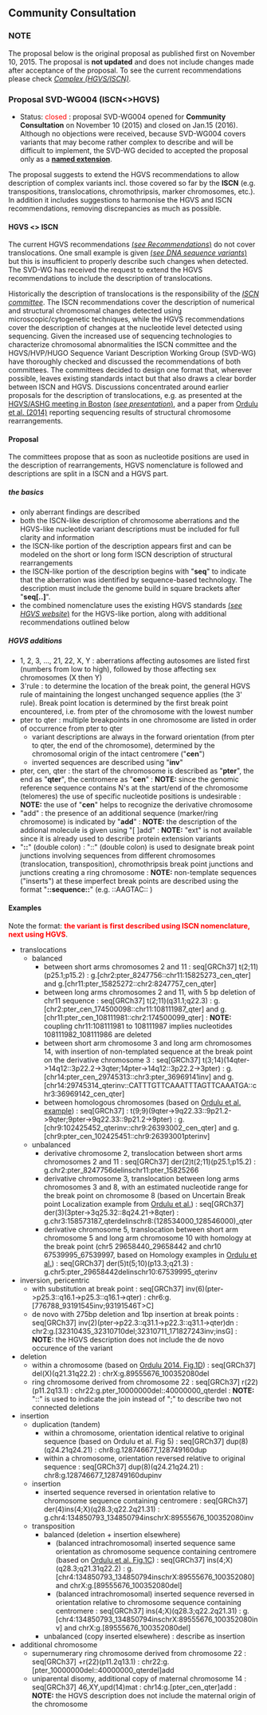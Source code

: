 ## Community Consultation

### NOTE

The proposal below is the original proposal as published first on November 10, 2015. The proposal is **not updated** and does not include changes made after acceptance of the proposal. To see the current recommendations please check [_Complex (HGVS/ISCN)_](/recommendations/DNA/variant/complex/). 

### Proposal SVD-WG004 (ISCN<>HGVS)

*	Status: <font color="red">closed</font>
	:	proposal SVD-WG004 opened for **Community Consultation** on November 10 (2015) and closed on Jan.15 (2016). Although no objections were received, because SVD-WG004 covers variants that may become rather complex to describe and will be difficult to implement, the SVD-WG decided to accepted the proposal only as a [**named extension**](/versioning). 

The proposal suggests to extend the HGVS recommendations to allow description of complex variants incl. those covered so far by the **ISCN** (e.g. transpositions, translocations, chromothripsis, marker chromosomes, etc.). In addition it includes suggestions to harmonise the HGVS and ISCN recommendations, removing discrepancies as much as possible.

#### HGVS <> ISCN

The current HGVS recommendations [(_see Recommendations_)](/recommendations/general) do not cover translocations. One small example is given [(_see DNA sequence variants_)](http://www.hgvs.org/mutnomen/recs-DNA.html#tra) but this is insufficient to properly describe such changes when detected. The SVD-WG has received the request to extend the HGVS recommendations to include the description of translocations.

Historically the description of translocations is the responsibility of the [_ISCN committee_](/background/consultation/ISCN). The ISCN recommendations cover the description of numerical and structural chromosomal changes detected using microscopic/cytogenetic techniques, while the HGVS recommendations cover the description of changes at the nucleotide level detected using sequencing. Given the increased use of sequencing technologies to characterize chromosomal abnormalities the ISCN committee and the HGVS/HVP/HUGO Sequence Variant Description Working Group (SVD-WG) have thoroughly checked and discussed the recommendations of both committees. The committees decided to design one format that, wherever possible, leaves existing standards intact but that also draws a clear border between ISCN and HGVS. Discussions concentrated around earlier proposals for the description of translocations, e.g. as presented at the [HGVS/ASHG meeting in Boston](http://onlinelibrary.wiley.com/doi/10.1002/humu.22516/abstract) [(_see presentation_)](http://www.hgvs.org/mutnomen/SVtrans_HGVS2013_PT.pdf), and a paper from [Ordulu et al. (2014)](http://ac.els-cdn.com/S0002929714001724/1-s2.0-S0002929714001724-main.pdf) reporting sequencing results of structural chromosome rearrangements.

#### Proposal

The committees propose that as soon as nucleotide positions are used in the description of rearrangements, HGVS nomenclature is followed and descriptions are split in a ISCN and a HGVS part.

##### the basics

*	only aberrant findings are described
*	both the ISCN-like description of chromosome aberrations and the HGVS-like nucleotide variant descriptions must be included for full clarity and information
*	the ISCN-like portion of the description appears first and can be modeled on the short or long form ISCN description of structural rearrangements
*	the ISCN-like portion of the description begins with "**seq**" to indicate that the aberration was identified by sequence-based technology.  The description must include the genome build in square brackets after "**seq[..]**".
*	the combined nomenclature uses the existing HGVS standards [(_see HGVS website_)](http://www.HGVS.org/varnomen/) for the HGVS-like portion, along with additional recommendations outlined below

##### HGVS additions

*	1, 2, 3, ..., 21, 22, X, Y
:	aberrations affecting autosomes are listed first (numbers from low to high), followed by those affecting sex chromosomes (X then Y)
*	3'rule
:	to determine the location of the break point, the general HGVS rule of maintaining the longest unchanged sequence applies (the 3' rule). Break point location is determined by the first break point encountered, i.e. from pter of the chromosome with the lowest number
*	pter to qter
:	multiple breakpoints in one chromosome are listed in order of occurrence from pter to qter
	*	variant descriptions are always in the forward orientation (from pter to qter, the end of the chromosome), determined by the chromosomal origin of the intact centromere ("**cen**")
	*	inverted sequences are described using "**inv**"
*	pter, cen, qter
:	the start of the chromosome is described as "**pter**", the end as "**qter**", the centromere as "**cen**"
:	**NOTE:**	since the genomic reference sequence contains N's at the start/end of the chromosome (telomeres) the use of specific nucleotide positions is undesirable
:	**NOTE:**	the use of "**cen**" helps to recognize the derivative chromosome
*	"add"
:	the presence of an additional sequence (marker/ring chromosome) is indicated by "**add**"
:	**NOTE:**	the description of the addional molecule is given using "[ ]add"
:	**NOTE:**	"ext" is not available since it is already used to describe protein extension variants
*	"**::**" (double colon)
:	"::" (double colon) is used to designate break point junctions involving sequences from different chromosomes (translocation, transposition), chromothripsis break point junctions and junctions creating a ring chromosome
:	**NOTE:**	non-template sequences ("inserts") at these imperfect break points are described using the format "**::sequence::**" (e.g. ::AAGTAC:: )

#### Examples

Note the format: **<font color="red">the variant is first described using ISCN nomenclature, next using HGVS</font>**.

*	translocations
	*	balanced
		*	between short arms chromosomes 2 and 11
		:	seq[GRCh37] t(2;11)(p25.1;p15.2)
		:	g.[chr2:pter_8247756::chr11:15825273_cen_qter] and g.[chr11:pter_15825272::chr2:8247757_cen_qter]
		*	between long arms chromosomes 2 and 11, with 5 bp deletion of chr11 sequence
		:	seq[GRCh37] t(2;11)(q31.1;q22.3)
		:	g.[chr2:pter_cen_174500098::chr11:108111987_qter] and g.[chr11:pter_cen_108111981::chr2:174500099_qter]
		:	**NOTE:**	coupling chr11:108111981 to 108111987 implies nucleotides 108111982_108111986 are deleted
		*	between short arm chromosome 3 and long arm chromosomes 14, with insertion of non-templated sequence at the break point on the derivative chromosome 3
		:	seq[GRCh37] t(3;14)(14qter->14q12::3p22.2->3qter;14pter->14q12::3p22.2->3pter)
		:	g.[chr14:pter_cen_29745313::chr3:pter_36969141inv] and g.[chr14:29745314_qterinv::CATTTGTTCAAATTTAGTTCAAATGA::chr3:36969142_cen_qter]
		*	between homologous chromosomes (based on [Ordulu et al. example](http://ac.els-cdn.com/S0002929714001724/1-s2.0-S0002929714001724-main.pdf))
		:	seq[GRCh37]
		:	t(9;9)(9qter->9q22.33::9p21.2->9qter;9pter->9q22.33::9p21.2->9pter)
		:	g.[chr9:102425452_qterinv::chr9:26393002_cen_qter] and g.[chr9:pter_cen_102425451::chr9:26393001pterinv]
	*	unbalanced
		*	derivative chromosome 2, translocation between short arms chromosomes 2 and 11
		:	seq[GRCh37] der(2)t(2;11)(p25.1;p15.2)
		:	g.chr2:pter_8247756delinschr11:pter_15825266
		*	derivative chromosome 3, translocation between long arms chromosomes 3 and 8, with an estimated nucleotide range for the break point on chromosome 8 (based on Uncertain Break point Localization example from [Ordulu et al.](http://ac.els-cdn.com/S0002929714001724/1-s2.0-S0002929714001724-main.pdf))
		:	seq[GRCh37] der(3)(3pter->3q25.32::8q24.21->8qter)
		:	g.chr3:158573187_qterdelinschr8:(128534000_128546000)\_qter
		*	derivative chromosome 5, translocation between short arm chromosome 5 and long arm chromosome 10 with homology at the break point (chr5 29658440_29658442 and chr10 67539995_67539997, based on Homology examples in [Ordulu et al.](http://ac.els-cdn.com/S0002929714001724/1-s2.0-S0002929714001724-main.pdf))
		:	 seq[GRCh37] der(5)t(5;10)(p13.3;q21.3)
		:	g.chr5:pter_29658442delinschr10:67539995_qterinv
*	inversion, pericentric
	*	with substitution at break point
	:	seq[GRCh37] inv(6)(pter->p25.3::q16.1->p25.3::q16.1->qter)
	:	chr6:g.[776788_93191545inv;93191546T>C]
	*	de novo with 275bp deletion and 1bp insertion at break points
	:	seq[GRCh37] inv(2)(pter->p22.3::q31.1->p22.3::q31.1->qter)dn
	:	chr2:g.[32310435_32310710del;32310711_171827243inv;insG]
	:	**NOTE:**	the HGVS description does not include the de novo occurence of the variant
*	deletion
	*	within a chromosome (based on [Ordulu 2014. Fig.1D](http://ac.els-cdn.com/S0002929714001724/1-s2.0-S0002929714001724-main.pdf))
	:	seq[GRCh37] del(X)(q21.31q22.2)
	:	chrX:g.89555676_100352080del
	*	ring chromosome derived from chromosome 22
	:	seq[GRCh37] r(22)(p11.2q13.1)
	:	chr22:g.pter_10000000del::40000000_qterdel
	:	**NOTE:**	"::" is used to indicate the join instead of ";" to describe two not connected deletions
*	insertion
	*	duplication  (tandem)
		*	within a chromosome, orientation identical relative to original sequence (based on Ordulu et al. Fig 5)
		:	seq[GRCh37] dup(8)(q24.21q24.21)
		:	chr8:g.128746677_128749160dup
		*	within a chromosome, orientation reversed relative to original sequence
		:	seq[GRCh37] dup(8)(q24.21q24.21)
		:	chr8:g.128746677_128749160dupinv
	*	insertion
		*	inserted sequence reversed in orientation relative to chromosome sequence containing centromere
		:	seq[GRCh37] der(4)ins(4;X)(q28.3;q22.2q21.31)
		:	g.chr4:134850793_134850794inschrX:89555676_100352080inv
	*	transposition
		*	balanced  (deletion + insertion elsewhere)
			*	(balanced intrachromosomal) inserted sequence same orientation as chromosome sequence containing centromere (based on [Ordulu et al. Fig.1C](http://ac.els-cdn.com/S0002929714001724/1-s2.0-S0002929714001724-main.pdf))
			:	seq[GRCh37] ins(4;X)(q28.3;q21.31q22.2)
			:	g.[chr4:134850793_134850794inschrX:89555676_100352080] and chrX:g.[89555676_100352080del]
			*	(balanced intrachromosomal) inserted sequence reversed in orientation relative to chromosome sequence containing centromere
			:	seq[GRCh37] ins(4;X)(q28.3;q22.2q21.31)
			:	g.[chr4:134850793_134850794inschrX:89555676_100352080inv] and chrX:g.[89555676_100352080del]
		*	unbalanced  (copy inserted elsewhere)
			:	describe as insertion
*	additional chromosome
	*	supernumerary ring chromosome derived from chromosome 22
	:	seq[GRCh37] +r(22)(p11.2q13.1)
	:	chr22:g.[pter_10000000del::40000000_qterdel]add
	*	uniparental disomy, additional copy of maternal chromosome 14 
	:	seq[GRCh37] 46,XY,upd(14)mat
	:	chr14:g.[pter_cen_qter]add
	:	**NOTE:**	the HGVS description does not include the maternal origin of the chromosome
